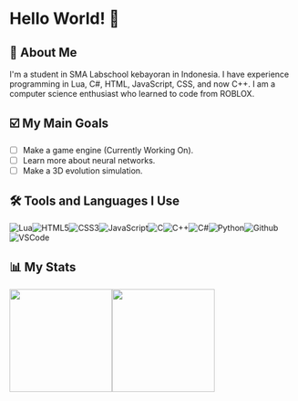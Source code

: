 # Hello World! 👋
## 🚀 About Me
I'm a student in SMA Labschool kebayoran in Indonesia. I have experience programming in Lua, C#, HTML, JavaScript, CSS, and now C++. I am a computer science enthusiast who learned to code from ROBLOX.

## ☑️ My Main Goals
- [ ] Make a game engine (Currently Working On).
- [ ] Learn more about neural networks.
- [ ] Make a 3D evolution simulation.

## 🛠 Tools and Languages I Use
![Lua](https://img.icons8.com/color/30/lua-language.png)![HTML5](https://img.icons8.com/color/30/html-5.png)![CSS3](https://img.icons8.com/color/30/css3.png)![JavaScript](https://img.icons8.com/color/30/javascript.png)![C](https://img.icons8.com/color/30/c-programming.png)![C++](https://img.icons8.com/color/30/c-plus-plus-logo.png)![C#](https://img.icons8.com/color/30/c-sharp-logo.png)![Python](https://img.icons8.com/color/30/python.png)![Github](https://img.icons8.com/color-glass/30/github.png)![VSCode](https://img.icons8.com/color/30/visual-studio-code-2019.png)

## 📊 My Stats
<p align="left">
  <a href="https://github.com/r4wlyx#" style="display: flex;">
    <img height="180em" src="https://github-readme-stats.vercel.app/api?username=R4WLYX&count_private=true&show_icons=true&theme=github_dark&include_all_commits=true">
    <img height="180em" src="https://github-readme-stats.vercel.app/api/top-langs/?username=R4WLYX&layout=compact&langs_count=8&theme=github_dark">
  </a>
</p>
